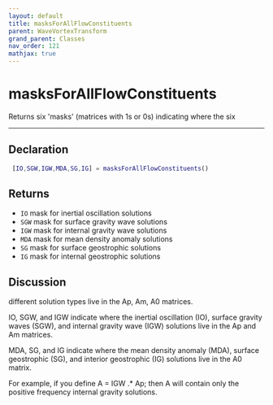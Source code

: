 ```yaml
---
layout: default
title: masksForAllFlowConstituents
parent: WaveVortexTransform
grand_parent: Classes
nav_order: 121
mathjax: true
---
```


#  masksForAllFlowConstituents

Returns six 'masks' (matrices with 1s or 0s) indicating where the six


---

## Declaration
```matlab
 [IO,SGW,IGW,MDA,SG,IG] = masksForAllFlowConstituents()
```
## Returns
+ `IO`  mask for inertial oscillation solutions
+ `SGW`  mask for surface gravity wave solutions
+ `IGW`  mask for internal gravity wave solutions
+ `MDA`  mask for mean density anomaly solutions
+ `SG`  mask for surface geostrophic solutions
+ `IG`  mask for internal geostrophic solutions

## Discussion
different solution types live in the Ap, Am, A0 matrices.
 
  IO, SGW, and IGW indicate where the inertial oscillation (IO), surface
  gravity waves (SGW), and internal gravity wave (IGW) solutions live in
  the Ap and Am matrices.
 
  MDA, SG, and IG indicate where the mean density anomaly (MDA), surface
  geostrophic (SG), and interior geostrophic (IG) solutions live in the A0
  matrix.
 
  For example, if you define A = IGW .* Ap; then A will contain only the
  positive frequency internal gravity solutions.
 
                
